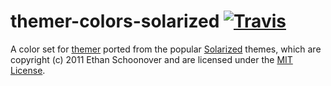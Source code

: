 # themer-colors-solarized [![Travis](https://img.shields.io/travis/mjswensen/themer-colors-solarized.svg)](https://travis-ci.org/mjswensen/themer-colors-solarized)

A color set for [themer](https://github.com/mjswensen/themer) ported from the popular [Solarized](http://ethanschoonover.com/solarized) themes, which are copyright (c) 2011 Ethan Schoonover and are licensed under the [MIT License](https://github.com/altercation/solarized/blob/master/LICENSE).
